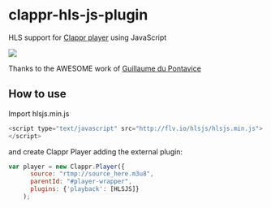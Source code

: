 clappr-hls-js-plugin
==================

HLS support for [Clappr player](http://github.com/clappr/clappr) using JavaScript

![](http://www.quickmeme.com/img/8d/8d30a19413145512ad5a05c46ec0da545df5ed79e113fcf076dc03c7514eb631.jpg)

Thanks to the AWESOME work of [Guillaume du Pontavice](https://github.com/mangui)

## How to use

Import hlsjs.min.js

```javascript
<script type="text/javascript" src="http://flv.io/hlsjs/hlsjs.min.js">
</script>
```
and create Clappr Player adding the external plugin:

```javascript
var player = new Clappr.Player({
      source: "rtmp://source_here.m3u8", 
      parentId: "#player-wrapper", 
      plugins: {'playback': [HLSJS]}
    );
```

